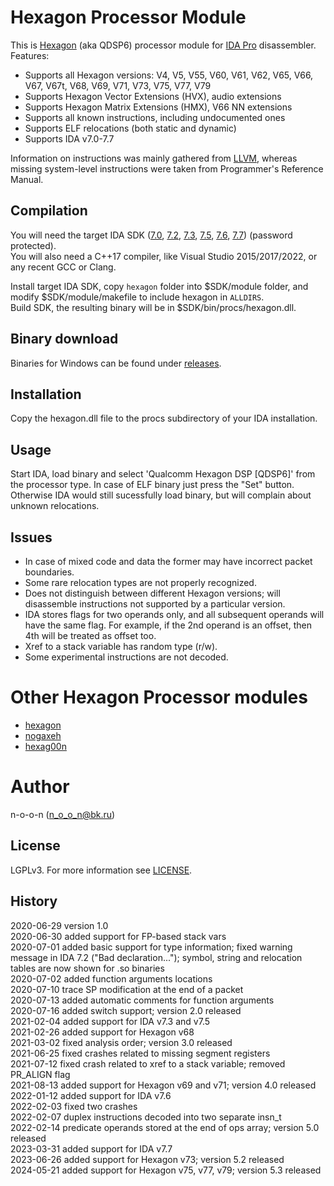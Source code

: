 Hexagon Processor Module
========================
This is [Hexagon](https://developer.qualcomm.com/software/hexagon-dsp-sdk/dsp-processor) (aka QDSP6) processor module for  [IDA Pro](https://www.hex-rays.com/products/ida/) disassembler.
Features:
 * Supports all Hexagon versions: V4, V5, V55, V60, V61, V62, V65, V66, V67, V67t, V68, V69, V71, V73, V75, V77, V79
 * Supports Hexagon Vector Extensions (HVX), audio extensions
 * Supports Hexagon Matrix Extensions (HMX), V66 NN extensions
 * Supports all known instructions, including undocumented ones
 * Supports ELF relocations (both static and dynamic)
 * Supports IDA v7.0-7.7

Information on instructions was mainly gathered from [LLVM](https://github.com/llvm/llvm-project/blob/main/llvm/lib/Target/Hexagon/HexagonDepInstrInfo.td), whereas missing system-level instructions were taken from Programmer's Reference Manual.


Compilation
-----------
You will need the target IDA SDK ([7.0](https://hex-rays.com/products/ida/support/ida/idasdk70.zip), [7.2](https://hex-rays.com/products/ida/support/ida/idasdk72.zip), [7.3](https://hex-rays.com/products/ida/support/ida/idasdk73.zip), [7.5](https://hex-rays.com/products/ida/support/ida/idasdk75.zip), [7.6](https://hex-rays.com/products/ida/support/ida/idasdk76.zip), [7.7](https://hex-rays.com/products/ida/support/ida/idasdk77.zip)) (password protected).  
You will also need a C++17 compiler, like Visual Studio 2015/2017/2022, or any recent GCC or Clang.

Install target IDA SDK, copy `hexagon` folder into $SDK/module folder, and modify $SDK/module/makefile to include hexagon in `ALLDIRS`.  
Build SDK, the resulting binary will be in $SDK/bin/procs/hexagon.dll.


Binary download
---------------
Binaries for Windows can be found under [releases](https://github.com/n-o-o-n/idp_hexagon/releases).


Installation
------------
Copy the hexagon.dll file to the procs subdirectory of your IDA installation.


Usage
-----
Start IDA, load binary and select 'Qualcomm Hexagon DSP [QDSP6]' from the processor type.
In case of ELF binary just press the "Set" button.  
Otherwise IDA would still sucessfully load binary, but will complain about unknown relocations.


Issues
------
 * In case of mixed code and data the former may have incorrect packet boundaries.
 * Some rare relocation types are not properly recognized.
 * Does not distinguish between different Hexagon versions; will disassemble instructions not supported by a particular version.
 * IDA stores flags for two operands only, and all subsequent operands will have the same flag. For example, if the 2nd operand is an offset, then 4th will be treated as offset too.
 * Xref to a stack variable has random type (r/w).
 * Some experimental instructions are not decoded.


Other Hexagon Processor modules
===============================
 * [hexagon](https://github.com/gsmk/hexagon)
 * [nogaxeh](https://github.com/ANSSI-FR/nogaxeh)
 * [hexag00n](https://github.com/programa-stic/hexag00n)


Author
=======
n-o-o-n (n_o_o_n@bk.ru)


License
-------
LGPLv3. For more information see [LICENSE](./LICENSE).


History
-------
2020-06-29 version 1.0  
2020-06-30 added support for FP-based stack vars  
2020-07-01 added basic support for type information; fixed warning message in IDA 7.2 ("Bad declaration..."); symbol, string and relocation tables are now shown for .so binaries  
2020-07-02 added function arguments locations  
2020-07-10 trace SP modification at the end of a packet  
2020-07-13 added automatic comments for function arguments  
2020-07-16 added switch support; version 2.0 released  
2021-02-04 added support for IDA v7.3 and v7.5  
2021-02-26 added support for Hexagon v68  
2021-03-02 fixed analysis order; version 3.0 released  
2021-06-25 fixed crashes related to missing segment registers  
2021-07-12 fixed crash related to xref to a stack variable; removed PR_ALIGN flag  
2021-08-13 added support for Hexagon v69 and v71; version 4.0 released  
2022-01-12 added support for IDA v7.6  
2022-02-03 fixed two crashes  
2022-02-07 duplex instructions decoded into two separate insn_t  
2022-02-14 predicate operands stored at the end of ops array; version 5.0 released  
2023-03-31 added support for IDA v7.7  
2023-06-26 added support for Hexagon v73; version 5.2 released  
2024-05-21 added support for Hexagon v75, v77, v79; version 5.3 released  
